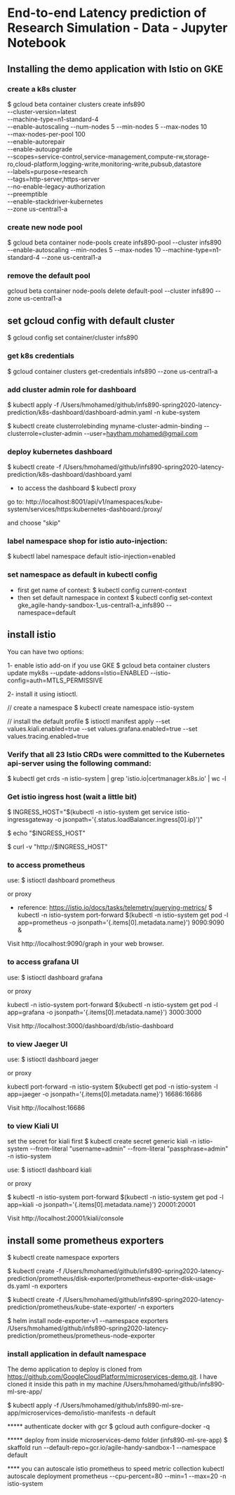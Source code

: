 
# End-to-end Latency prediction of  Research Simulation - Data - Jupyter Notebook

## Installing the demo application with Istio on GKE

### create a k8s cluster

$ gcloud beta container clusters create infs890 \
  --cluster-version=latest \
  --machine-type=n1-standard-4 \
  --enable-autoscaling --num-nodes 5 --min-nodes 5 --max-nodes 10 \
  --max-nodes-per-pool 100 \
  --enable-autorepair \
  --enable-autoupgrade \
  --scopes=service-control,service-management,compute-rw,storage-ro,cloud-platform,logging-write,monitoring-write,pubsub,datastore \
  --labels=purpose=research \
  --tags=http-server,https-server \
  --no-enable-legacy-authorization \
  --preemptible \
  --enable-stackdriver-kubernetes \
  --zone us-central1-a

### create new node pool
$ gcloud beta container node-pools create infs890-pool --cluster infs890 \
    --enable-autoscaling --min-nodes 5 --max-nodes 10 --machine-type=n1-standard-4 --zone us-central1-a   

### remove the default pool
gcloud beta container node-pools delete default-pool --cluster infs890 --zone us-central1-a  

## set gcloud config with default cluster
$ gcloud config set container/cluster infs890

### get k8s credentials
$ gcloud container clusters get-credentials infs890 --zone us-central1-a

### add cluster admin role for dashboard
$ kubectl apply -f /Users/hmohamed/github/infs890-spring2020-latency-prediction/k8s-dashboard/dashboard-admin.yaml -n kube-system

$ kubectl create clusterrolebinding myname-cluster-admin-binding --clusterrole=cluster-admin --user=haytham.mohamed@gmail.com 

### deploy kubernetes dashboard
$ kubectl create -f /Users/hmohamed/github/infs890-spring2020-latency-prediction/k8s-dashboard/dashboard.yaml

- to access the dashboard
$ kubectl proxy

go to:
http://localhost:8001/api/v1/namespaces/kube-system/services/https:kubernetes-dashboard:/proxy/

and choose "skip"

### label namespace shop for istio auto-injection:
$ kubectl label namespace default istio-injection=enabled

### set namespace as default in kubectl config
- first get name of context:
$ kubectl config current-context
- then set default namespace in context
$ kubectl config set-context gke_agile-handy-sandbox-1_us-central1-a_infs890 --namespace=default

## install istio 

You can have two options:

1- enable istio add-on if you use GKE
$ gcloud beta container clusters update myk8s --update-addons=Istio=ENABLED --istio-config=auth=MTLS_PERMISSIVE

2- install it using istioctl.

// create a namespace
$ kubectl create namespace istio-system

// install the default profile
$ istioctl manifest apply --set values.kiali.enabled=true --set values.grafana.enabled=true --set values.tracing.enabled=true

### Verify that all 23 Istio CRDs were committed to the Kubernetes api-server using the following command:

$ kubectl get crds -n istio-system | grep 'istio.io\|certmanager.k8s.io' | wc -l

### Get istio ingress host (wait a little bit)
$ INGRESS_HOST="$(kubectl -n istio-system get service istio-ingressgateway -o jsonpath='{.status.loadBalancer.ingress[0].ip}')"

$ echo "$INGRESS_HOST"

$ curl -v "http://$INGRESS_HOST"

### to access prometheus

use:  $ istioctl dashboard prometheus

or proxy
- reference: https://istio.io/docs/tasks/telemetry/querying-metrics/
$ kubectl -n istio-system port-forward $(kubectl -n istio-system get pod -l app=prometheus -o jsonpath='{.items[0].metadata.name}') 9090:9090 &

Visit http://localhost:9090/graph in your web browser.

### to access grafana UI

use:  $ istioctl dashboard grafana

or proxy

kubectl -n istio-system port-forward $(kubectl -n istio-system get pod -l app=grafana -o jsonpath='{.items[0].metadata.name}') 3000:3000

Visit  http://localhost:3000/dashboard/db/istio-dashboard

### to view Jaeger UI

use:  $ istioctl dashboard jaeger

or proxy

kubectl port-forward -n istio-system $(kubectl get pod -n istio-system -l app=jaeger -o jsonpath='{.items[0].metadata.name}') 16686:16686

Visit http://localhost:16686

### to view Kiali UI

set the secret for kiali first
$ kubectl create secret generic kiali -n istio-system --from-literal "username=admin" --from-literal "passphrase=admin" -n istio-system

use:  $ istioctl dashboard kiali

or proxy

$ kubectl -n istio-system port-forward $(kubectl -n istio-system get pod -l app=kiali -o jsonpath='{.items[0].metadata.name}') 20001:20001

Visit  http://localhost:20001/kiali/console

## install some prometheus exporters
$ kubectl create namespace exporters

$ kubectl create -f /Users/hmohamed/github/infs890-spring2020-latency-prediction/prometheus/disk-exporter/prometheus-exporter-disk-usage-ds.yaml -n exporters

$ kubectl create -f /Users/hmohamed/github/infs890-spring2020-latency-prediction/prometheus/kube-state-exporter/ -n exporters

$ helm install node-exporter-v1 --namespace exporters /Users/hmohamed/github/infs890-spring2020-latency-prediction/prometheus/prometheus-node-exporter

### install application in default namespace
The demo application to deploy is cloned from https://github.com/GoogleCloudPlatform/microservices-demo.git. I have cloned it inside this path in my machine /Users/hmohamed/github/infs890-ml-sre-app/

$ kubectl apply -f /Users/hmohamed/github/infs890-ml-sre-app/microservices-demo/istio-manifests -n default

***** authenticate docker with gcr
$ gcloud auth configure-docker -q

***** deploy from inside microservices-demo folder (infs890-ml-sre-app)
$ skaffold run --default-repo=gcr.io/agile-handy-sandbox-1 --namespace default

**** you can autoscale istio prometheus to speed metric collection
kubectl autoscale deployment prometheus --cpu-percent=80 --min=1 --max=20 -n istio-system
